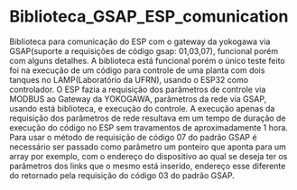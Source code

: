 # Biblioteca_GSAP_ESP_comunication
Biblioteca para comunicação do ESP com o gateway da yokogawa via GSAP(suporte a requisições de código gsap: 01,03,07), funcional porém com alguns detalhes.
A biblioteca está funcional porém o único teste feito foi na execução de um código para controle de uma planta com dois tanques no LAMP(Laboratório da UFRN), usando o ESP32 como controlador.
O ESP fazia a requisição dos parâmetros de controle via MODBUS ao Gateway da YOKOGAWA, parâmetros da rede via GSAP, usando está biblioteca, e execução do controle. 
A execução apenas da requisição dos parâmetros de rede resultava em um tempo de duração de execução do código no ESP sem travamentos de aproximadamente 1 hora.
Para usar o método de requisição de código 07 do padrão GSAP é necessário ser passado como parâmetro um ponteiro que aponta para um array por exemplo, com o endereço do dispositivo ao qual se deseja ter os parâmetros dos links que o mesmo está inserido,
endereço esse diferente do retornado pela requisição do código 03 do padrão GSAP.
